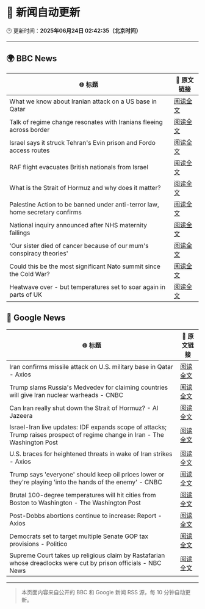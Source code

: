 # 🧠 新闻自动更新

🕒 更新时间：**2025年06月24日 02:42:35（北京时间）**

---

## 🌍 BBC News

| 🌐 标题 | 🔗 原文链接 |
|--------|-------------|
| What we know about Iranian attack on a US base in Qatar | [阅读全文](https://www.bbc.com/news/articles/cdjxdgjpd48o) |
| Talk of regime change resonates with Iranians fleeing across border | [阅读全文](https://www.bbc.com/news/articles/cy9xl4nrq8wo) |
| Israel says it struck Tehran's Evin prison and Fordo access routes | [阅读全文](https://www.bbc.com/news/articles/cp8621gnknjo) |
| RAF flight evacuates British nationals from Israel | [阅读全文](https://www.bbc.com/news/articles/cy5wkld3r0xo) |
| What is the Strait of Hormuz and why does it matter? | [阅读全文](https://www.bbc.com/news/articles/c78n6p09pzno) |
| Palestine Action to be banned under anti-terror law, home secretary confirms | [阅读全文](https://www.bbc.com/news/articles/c4g83l33wdeo) |
| National inquiry announced after NHS maternity failings | [阅读全文](https://www.bbc.com/news/articles/c994x95yygyo) |
| 'Our sister died of cancer because of our mum's conspiracy theories' | [阅读全文](https://www.bbc.com/news/articles/crenzwyvpn1o) |
| Could this be the most significant Nato summit since the Cold War? | [阅读全文](https://www.bbc.com/news/articles/cqjqvr75v1jo) |
| Heatwave over - but temperatures set to soar again in parts of UK | [阅读全文](https://www.bbc.com/weather/articles/cj0mr0l5d9eo) |

## 📰 Google News

| 🌐 标题 | 🔗 原文链接 |
|--------|-------------|
| Iran confirms missile attack on U.S. military base in Qatar - Axios | [阅读全文](https://news.google.com/rss/articles/CBMidEFVX3lxTE8wNjdNUlpiS1o3UFp3RVNQd1JxUUU5Znh2aHNWMWNPNGtCSkdaS3hmTU45SlhlNzRaOWpwbG90LUVlT18wZVlWT0hLLTZRNVp2aFNtand0VWJwSWVfdGVLcXh1c0RTZVFocXNNSjBiZk5JR3BH?oc=5) |
| Trump slams Russia's Medvedev for claiming countries will give Iran nuclear warheads - CNBC | [阅读全文](https://news.google.com/rss/articles/CBMie0FVX3lxTFBjUjA0SWMtT01hcUIwTGRCRF9VdU5qZ1RmRlBhYXdVRkZFV09mTWhNMjZOTFVYd2daaFV3azVHM1dQd1NqcmhGV1QycTE3bDZaeGp2cFRZc2RKbWNEREtiSzh4UXNsaDlTVXBraklmeG9JY2JoQ3FkMDVqNNIBgAFBVV95cUxNTUZsLVE3OGNsaVZwczg1TmVLY1lObEZYTmFuSjNHZW1LZTFXdGptNzVDeWNXdlQxMnVFRHIwNTlEY0FWX19ZT2FTbGM5QXpOMFl3elhGSUNnTVR3RDNRSkpRejNKci1VcG1UYUNfWTJKQXpOMVlyTGt3c1RJNXNVNA?oc=5) |
| Can Iran really shut down the Strait of Hormuz? - Al Jazeera | [阅读全文](https://news.google.com/rss/articles/CBMikAFBVV95cUxNVmlyVmt4ZGlTN1o1NHk0RVJIVWQ4SkhnMkFwWFR1ckRpN2paQ3B5cmd0cGg3TDh4cU9zT045YlZXbkptNFZlSkFmUnBHM21aaUdFaExHMFJMTDA5MlBpX0lFdlVKTjVlV2xYR1ZzZW92U2psSFRKeFJkOEN2RUhUamVWS2wycnhrUExueF9fc07SAZYBQVVfeXFMTjNpR2xaVmNZblJJUEtPbnE3dGRVRTg1ZWZHLXFKN01BcC0xeDlLUTAzelozcUUwYWFfMzdncTNZYjJpYVF6QXB1RWpzSDgyRlRlRHNJS1h1a1FDQkxNU2hlU21sMlV2OE1GNGh1T2FMcFdDZ0lFTVdiVGZkVV95VjNNenM2bmJBNVZTV2V5d0RkbWo2QWx3?oc=5) |
| Israel-Iran live updates: IDF expands scope of attacks; Trump raises prospect of regime change in Iran - The Washington Post | [阅读全文](https://news.google.com/rss/articles/CBMiigFBVV95cUxPNGozamNyV0tfV0otVTdDbmpDUEJ5ZnFOYTNoQVh4UENfN0Jpc0Z1OFNFRkM2Q0pINDBLN3N5MHhHWlNmYWNNQ1NUQzdlM1B2SjBZLTVqM1VRZk9GRzV5d1R2a1ZDMlNVaEkwQWFxbklGTzUtTWRkWnQtVmUzSFl5ZUZpVnJQT3k4cmc?oc=5) |
| U.S. braces for heightened threats in wake of Iran strikes - Axios | [阅读全文](https://news.google.com/rss/articles/CBMidkFVX3lxTFBES2RreWtON200V3dyck9sYnJTLXlsVFlyRks4ZDhLQnBmU2EwVmJtZGJsNUNYTTV5UFh6MDY1SGpuSW50bGJFUWJQX25fbUNWdU5zeDQxZ3U2bWtLOUZ4WmxlUVZTLWpFbnluSWM4djNsSjZJaHc?oc=5) |
| Trump says 'everyone' should keep oil prices lower or they're playing 'into the hands of the enemy' - CNBC | [阅读全文](https://news.google.com/rss/articles/CBMic0FVX3lxTFB3eVVrdG5nZ014VEZqWmRsYXdJWkpoQzhEZnJtSUdjXzBaX0tnaW1wZWZPdDNfUEo0MXBmUVN0dmQzRTR1UmNQcGpTcXVJbTg0eGxFckRiM3gxTlgxcV94eFF4SEx3dHNMSmZSZl9xQ004TUHSAXhBVV95cUxOSXZ3Z3E4d0U3UXk4TUVYVnQyWjM2dmF1cklzMWdfOHFvR3RwaTJ3RTBsbXR0TllDUWRBU1lvalp4WkdVSUxZOWZfNEZxNGJGa1B3dGszVlVmdVlHdXVZUllVMFFyb2hmaDBOdWRjU05rLXVwam9feTM?oc=5) |
| Brutal 100-degree temperatures will hit cities from Boston to Washington - The Washington Post | [阅读全文](https://news.google.com/rss/articles/CBMikwFBVV95cUxPN3VlOXpCaGd2OHl2VDFCNXZvQm5fQV9EelhHOVFrc2g5eFhlVk9JZjBnNnFSMzMyZ2c2MGlQTm9uemlNREJwZzViS3RxTWY2bHN6aHMwdjdIWVZfelNlTThxMFFxZjRnREN1WEFOR0kzWkwyb1NZdV9QVE13YkpxQmFtTS1WV3hNZDdtQXdTVnZ2Ums?oc=5) |
| Post-Dobbs abortions continue to increase: Report - Axios | [阅读全文](https://news.google.com/rss/articles/CBMif0FVX3lxTE1vbzBrOWhzREtUek9TUEhtQnpLWTRzeUNMYzkwemRQUFNTRHJDaERUbGlfYVdjeE9OeU9GTXFyeklDV195VmFRSG5haFBmLTBTUHF2bl9rbkNvWnFkWXRMZ1RfUy10cjdQTTlaZUhFOHUyV1E2bHFWbkkxOGRWTUk?oc=5) |
| Democrats set to target multiple Senate GOP tax provisions - Politico | [阅读全文](https://news.google.com/rss/articles/CBMipwFBVV95cUxQZ0h1UFo3VVQyQWJlYjE0LVlWajN1eC1xZDlkc2R3ODR5TGpjbUhfS0JtMGRTZThQZ0VKM3d1ZGpISnZJSGI2ZGxWU2ZGelVuZzEzX09uRjM2WndDaUxhQkNZQlZDdXNoWEVxdXFoRUZKNVhDWVFuNXROUGRiVUFGeTNCbnJib0RwU0tHSmVoc2hWb2NYUWNfeHRDNGJlMnJoeS11X0ctSQ?oc=5) |
| Supreme Court takes up religious claim by Rastafarian whose dreadlocks were cut by prison officials - NBC News | [阅读全文](https://news.google.com/rss/articles/CBMixwFBVV95cUxNRm4wMDYxX1hnOXZhRTlpRnItU0I2TUdIODl3aF9YQ2ZjelI2MjR1NlFuS01DQUVGWGZ5eTdWNGNnbVRBcDIzaExBNUlMS1pyM29PMmd4aEpRdzJkMTRJSzg4dFNSdGNib1Mza3FsN3dnZ0NZWURFOGxIZVZsQnRvekRiVVNnMzFMVGdRcFB2TEE3US1qNjMzSmpGdXh0MlBKVS1xZE5EVDVlRWtIdHNOZFFENGMycC1RTVVnWEFMTDVIS0RZakxV0gFWQVVfeXFMUGZmVndIWXJfQmFFbGxOQVVLT1B4ZW53UXFVcFI5WmZSbllKTVNPbjJobXlMQ2pnbmZ1bHhlNmRqdHVwc09qb2VheU82Y1gzQjI3ZWVyQ1E?oc=5) |

---
> 本页面内容来自公开的 BBC 和 Google 新闻 RSS 源，每 10 分钟自动更新。